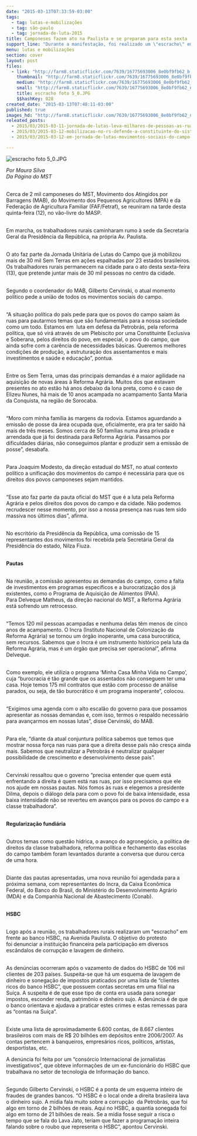 ```yaml
---
date: "2015-03-13T07:33:59-03:00"
tags:
  - tag: lutas-e-mobilizações
  - tag: são-paulo
  - tag: jornada-de-luta-2015
title: Camponeses fazem ato na Paulista e se preparam para esta sexta
support_line: "Durante a manifestação, foi realizado um \"escracho\" em frente ao banco HSBC, pelas denúncias de lavagem de dinheiro."
menu: lutas e mobilizações
section: cover
layout: post
files:
  - link: "http://farm8.staticflickr.com/7639/16775693006_8e0bf9fb62_b.jpg"
    thumbnail: "http://farm8.staticflickr.com/7639/16775693006_8e0bf9fb62_t.jpg"
    medium: "http://farm8.staticflickr.com/7639/16775693006_8e0bf9fb62_z.jpg"
    small: "http://farm8.staticflickr.com/7639/16775693006_8e0bf9fb62_n.jpg"
    title: escracho foto 5_0.JPG
    $$hashKey: 028
created_date: "2015-03-13T07:48:11-03:00"
published: true
images_hd: "http://farm8.staticflickr.com/7639/16775693006_8e0bf9fb62_n.jpg"
releated_posts:
  - 2015/03/2015-03-11-jornada-de-lutas-leva-milhares-de-pessoas-as-ruas-durante-o-mes-de-marco.md
  - 2015/03/2015-03-12-mobilizacao-no-rs-defende-a-constituinte-do-sistema-politica-e-a-petrobras.md
  - 2015/03/2015-03-12-em-jornada-de-lutas-movimentos-sociais-do-campo-reunem-se-com-o-governador-de-alagoas.md

---
```

<p><img alt="escracho foto 5_0.JPG" src="http://farm8.staticflickr.com/7639/16775693006_8e0bf9fb62_b.jpg" /></p>

<p><em>Por Maura Silva<br />
Da P&aacute;gina do MST</em></p>

<p><br />
Cerca de 2 mil camponeses do MST, Movimento dos Atingidos por Barragens (MAB), do Movimento dos Pequenos Agricultores (MPA) e da Federa&ccedil;&atilde;o de Agricultura Familiar (FAF/Fetraf), se reuniram na tarde desta quinta-feira (12), no v&atilde;o-livre do MASP.&nbsp;</p>

<p><br />
Em marcha, os trabalhadores rurais caminharam rumo &agrave; sede da Secretaria Geral da Presid&ecirc;ncia da Rep&uacute;blica, na pr&oacute;pria Av. Paulista.</p>

<p><br />
O ato faz parte da Jornada Unit&aacute;ria de Lutas do Campo que j&aacute; mobilizou mais de 30 mil Sem Terras em a&ccedil;&otilde;es espalhadas por 23 estados brasileiros. Os trabalhadores rurais permanecem na cidade para o ato desta sexta-feira (13), que pretende juntar mais de 30 mil pessoas no centro da cidade.</p>

<p><br />
Segundo o coordenador do MAB,&nbsp;Gilberto Cervinski, o atual momento pol&iacute;tico pede a uni&atilde;o de todos os movimentos sociais do campo.</p>

<p><br />
&ldquo;A situa&ccedil;&atilde;o pol&iacute;tica do pa&iacute;s pede para que os povos do campo saiam &agrave;s ruas para pautarmos temas que s&atilde;o fundamentais para a nossa sociedade como um todo. Estamos em &nbsp;luta em defesa da Petrobr&aacute;s, pela reforma pol&iacute;tica, que s&oacute; vir&aacute; atrav&eacute;s de um Plebiscito por uma Constituinte Exclusiva e Soberana, pelos direitos do povo, em especial, o povo do campo, que ainda sofre com a car&ecirc;ncia de necessidades b&aacute;sicas. Queremos melhores condi&ccedil;&otilde;es de produ&ccedil;&atilde;o, a estrutura&ccedil;&atilde;o dos assentamentos e mais investimentos e sa&uacute;de e educa&ccedil;&atilde;o&rdquo;, pontua.</p>

<p><br />
Entre os Sem Terra, umas das principais demandas &eacute; a maior agilidade na aquisi&ccedil;&atilde;o de novas &aacute;reas &agrave; Reforma Agr&aacute;ria. Muitos dos que estavam presentes no ato est&atilde;o h&aacute; anos debaixo da lona preta, como &eacute; o caso de Elizeu&nbsp;Nunes, h&aacute; mais de 10 anos acampada no acampamento Santa Maria da Conquista, na regi&atilde;o de Sorocaba.</p>

<p><br />
&ldquo;Moro com minha fam&iacute;lia &agrave;s margens da rodovia. Estamos aguardando a emiss&atilde;o de posse da &aacute;rea ocupada que, oficialmente, era pra ter sa&iacute;do h&aacute; mais de tr&ecirc;s meses. Somos cerca de 50 fam&iacute;lias numa &aacute;rea privada e arrendada que j&aacute; foi destinada para Reforma Agr&aacute;ria. Passamos por dificuldades di&aacute;rias, n&atilde;o conseguimos plantar e produzir sem a emiss&atilde;o de posse&rdquo;, desabafa.&nbsp;</p>

<p><br />
Para Joaquim Modesto, da dire&ccedil;&atilde;o estadual do MST, no atual contexto pol&iacute;tico a unifica&ccedil;&atilde;o dos movimentos do campo &eacute; necess&aacute;ria para que os direitos dos povos camponeses sejam mantidos.&nbsp;</p>

<p><br />
&ldquo;Esse ato faz parte da pauta oficial do MST que &eacute; a luta pela Reforma Agr&aacute;ria e pelos direitos dos povos do campo e da cidade. N&atilde;o podemos recrudescer nesse momento, por isso a nossa presen&ccedil;a nas ruas tem sido massiva nos &uacute;ltimos dias&rdquo;, afirma.</p>

<p><br />
No escrit&oacute;rio da Presid&ecirc;ncia da Rep&uacute;blica, uma comiss&atilde;o de 15 representantes dos movimentos foi recebida pela Secret&aacute;ria Geral da Presid&ecirc;ncia do estado, Nilza Fiuza.&nbsp;</p>

<p><br />
<strong>Pautas</strong></p>

<p><br />
Na reuni&atilde;o, a comiss&atilde;o apresentou as demandas do campo, como a falta de investimentos em programas espec&iacute;ficos e a burocratiza&ccedil;&atilde;o dos j&aacute; existentes, como o Programa de Aquisi&ccedil;&atilde;o de Alimentos (PAA).<br />
Para Delveque Matheus, da dire&ccedil;&atilde;o nacional do MST, a Reforma Agr&aacute;ria est&aacute; sofrendo um retrocesso.&nbsp;</p>

<p><br />
&ldquo;Temos 120 mil pessoas acampadas e nenhuma delas t&ecirc;m menos de cinco anos de acampamento. O Incra (Instituto Nacional de Coloniza&ccedil;&atilde;o da Reforma Agr&aacute;ria) se tornou um &oacute;rg&atilde;o inoperante, uma casa burocr&aacute;tica, sem recursos. Sabemos que o Incra &eacute; um instrumento hist&oacute;rico pela luta da Reforma Agr&aacute;ria, mas &eacute; um &oacute;rg&atilde;o que precisa ser operacional&rdquo;, afirma Delveque.</p>

<p><br />
Como exemplo, ele utilizia o programa &lsquo;Minha Casa Minha Vida no Campo&rsquo;, cuja &ldquo;burocracia &eacute; t&atilde;o grande que os assentados n&atilde;o conseguem ter uma casa. Hoje temos 175 mil contratos que est&atilde;o com processo de an&aacute;lise parados, ou seja, de t&atilde;o burocr&aacute;tico &eacute; um programa inoperante&rdquo;, colocou.&nbsp;</p>

<p><br />
&ldquo;Exigimos uma agenda com o alto escal&atilde;o do governo para que possamos apresentar as nossas demandas e, com isso, termos o respaldo necess&aacute;rio para avan&ccedil;armos em nossas lutas&rdquo;, disse Cervinski, do MAB.&nbsp;</p>

<p><br />
Para ele, &ldquo;diante da atual conjuntura pol&iacute;tica sabemos que temos que mostrar nossa for&ccedil;a nas ruas para que a direita desse pa&iacute;s n&atilde;o cres&ccedil;a ainda mais. Sabemos que neutralizar a Petrobr&aacute;s &eacute; neutralizar qualquer possibilidade de crescimento e desenvolvimento desse pa&iacute;s&rdquo;.&nbsp;</p>

<p><br />
Cervinski ressaltou que o governo &ldquo;precisa entender que quem est&aacute; enfrentando a direita &eacute; quem est&aacute; nas ruas, por isso precisamos que ele nos ajude em nossas pautas. N&oacute;s fomos &agrave;s ruas e elegemos a presidente Dilma, depois o di&aacute;logo dela para com o povo foi de baixa intensidade, essa baixa intensidade n&atilde;o se reverteu em avan&ccedil;os para os povos do campo e a classe trabalhadora&rdquo;.</p>

<p><br />
<strong>Regulariza&ccedil;&atilde;o fundi&aacute;ria</strong></p>

<p><br />
Outros temas como quest&atilde;o h&iacute;drica, o avan&ccedil;o do agroneg&oacute;cio, a pol&iacute;tica de direitos da classe trabalhadora, reforma pol&iacute;tica e fechamento das escolas do campo tamb&eacute;m foram levantados durante a conversa que durou cerca de uma hora.&nbsp;</p>

<p><br />
Diante das pautas apresentadas, uma nova reuni&atilde;o foi agendada para a pr&oacute;xima semana, com representantes do Incra, da Caixa Econ&ocirc;mica Federal, do Banco do Brasil, do Minist&eacute;rio do Desenvolvimento Agr&aacute;rio (MDA) e da Companhia Nacional de Abastecimento (Conab).</p>

<p><br />
<strong>HSBC</strong></p>

<p><br />
Logo ap&oacute;s a reuni&atilde;o, os trabalhadores rurais realizaram um &quot;escracho&quot; em frente ao banco HSBC, na Avenida Paulista. O objetivo do protesto foi&nbsp;denunciar a institui&ccedil;&atilde;o financeira pela participa&ccedil;&atilde;o em diversos esc&acirc;ndalos de corrup&ccedil;&atilde;o e lavagem de dinheiro.&nbsp;</p>

<p><br />
As den&uacute;ncias ocorreram ap&oacute;s o vazamento de dados do HSBC de 106 mil clientes de 203 pa&iacute;ses. Suspeita-se que h&aacute; um esquema de lavagem de dinheiro e sonega&ccedil;&atilde;o de impostos praticados por uma lista de &ldquo;clientes ricos do banco HSBC&rdquo;, que possuem contas secretas em uma filial na Su&iacute;&ccedil;a. A suspeita &eacute; de que esse tipo de conta era usada para sonegar impostos, esconder renda, patrim&ocirc;nio e dinheiro sujo. A den&uacute;ncia &eacute; de que o banco orientava e ajudava a praticar estes crimes e estas remessas para as &ldquo;contas na Su&iacute;&ccedil;a&rdquo;.</p>

<p><br />
Existe uma lista de aproximadamente 6.600 contas, de 8.667 clientes brasileiros com mais de R$ 20 bilh&otilde;es em dep&oacute;sitos entre 2006/2007. As contas pertencem &agrave; banqueiros, empres&aacute;rios ricos, pol&iacute;ticos, artistas, desportistas, etc.</p>

<p>A den&uacute;ncia foi feita por um &ldquo;cons&oacute;rcio Internacional de jornalistas investigativos&rdquo;, que obteve informa&ccedil;&otilde;es de um ex-funcion&aacute;rio do HSBC que trabalhava no setor de tecnologia de Informa&ccedil;&atilde;o do banco.</p>

<p><br />
Segundo Gilberto Cervinski, o HSBC &eacute; a ponta de um esquema inteiro de fraudes de grandes bancos. &ldquo;O HSBC &eacute; o local onde a direita brasileira lava o dinheiro sujo. A m&iacute;dia fala muito sobre a corrup&ccedil;&atilde;o &nbsp;da Petrobr&aacute;s, que foi algo em torno de 2 bilh&otilde;es de reais. Aqui no HSBC, a quantia sonegada foi algo em torno de 21 bilh&otilde;es de reais. Se a m&iacute;dia fosse seguir a risca o tempo que se fala do Lava Jato, teriam que fazer a programa&ccedil;&atilde;o inteira falando sobre o roubo que representa o HSBC&rdquo;, apontou Cervinski.</p>
